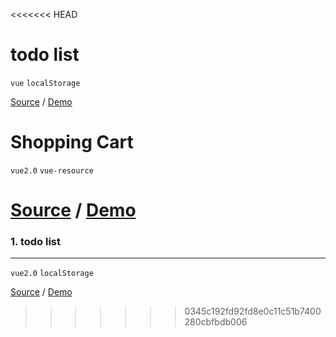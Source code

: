 <<<<<<< HEAD
# todo list
`vue` `localStorage`

[Source](https://github.com/itanhang/vue-list/tree/master/todo) / [Demo](https://itanhang.github.io/vue-list/todo/dist/index.html)

# Shopping Cart
`vue2.0` `vue-resource`

[Source](https://github.com/itanhang/vue-list/tree/master/shopping-cart) / [Demo](https://itanhang.github.io/vue-list/shopping-cart/index.html)
=======
### 1. todo list
----------------------
`vue2.0` `localStorage`

[Source]() / [Demo](https://itanhang.github.io/vue-list/todo/dist/index.html)
>>>>>>> 0345c192fd92fd8e0c11c51b7400280cbfbdb006
